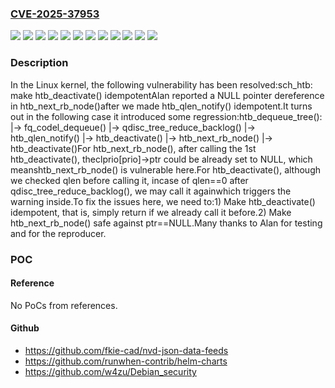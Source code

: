 ### [CVE-2025-37953](https://cve.mitre.org/cgi-bin/cvename.cgi?name=CVE-2025-37953)
![](https://img.shields.io/static/v1?label=Product&message=Linux&color=blue)
![](https://img.shields.io/static/v1?label=Version&message=0a188c0e197383683fd093ab1ea6ce9a5869a6ea%20&color=brightgreen)
![](https://img.shields.io/static/v1?label=Version&message=5ba8b837b522d7051ef81bacf3d95383ff8edce5%20&color=brightgreen)
![](https://img.shields.io/static/v1?label=Version&message=6.1.138%20&color=brightgreen)
![](https://img.shields.io/static/v1?label=Version&message=6.12.28%20&color=brightgreen)
![](https://img.shields.io/static/v1?label=Version&message=6.14.6%20&color=brightgreen)
![](https://img.shields.io/static/v1?label=Version&message=6.6.90%20&color=brightgreen)
![](https://img.shields.io/static/v1?label=Version&message=73cf6af13153d62f9b76eff422eea79dbc70f15e%20&color=brightgreen)
![](https://img.shields.io/static/v1?label=Version&message=a61f1b5921761fbaf166231418bc1db301e5bf59%20&color=brightgreen)
![](https://img.shields.io/static/v1?label=Version&message=bbbf5e0f87078b715e7a665d662a2c0e77f044ae%20&color=brightgreen)
![](https://img.shields.io/static/v1?label=Version&message=e6b45f4de763b00dc1c55e685e2dd1aaf525d3c1%20&color=brightgreen)
![](https://img.shields.io/static/v1?label=Vulnerability&message=n%2Fa&color=blue)

### Description

In the Linux kernel, the following vulnerability has been resolved:sch_htb: make htb_deactivate() idempotentAlan reported a NULL pointer dereference in htb_next_rb_node()after we made htb_qlen_notify() idempotent.It turns out in the following case it introduced some regression:htb_dequeue_tree():  |-> fq_codel_dequeue()    |-> qdisc_tree_reduce_backlog()      |-> htb_qlen_notify()        |-> htb_deactivate()  |-> htb_next_rb_node()  |-> htb_deactivate()For htb_next_rb_node(), after calling the 1st htb_deactivate(), theclprio[prio]->ptr could be already set to  NULL, which meanshtb_next_rb_node() is vulnerable here.For htb_deactivate(), although we checked qlen before calling it, incase of qlen==0 after qdisc_tree_reduce_backlog(), we may call it againwhich triggers the warning inside.To fix the issues here, we need to:1) Make htb_deactivate() idempotent, that is, simply return if we   already call it before.2) Make htb_next_rb_node() safe against ptr==NULL.Many thanks to Alan for testing and for the reproducer.

### POC

#### Reference
No PoCs from references.

#### Github
- https://github.com/fkie-cad/nvd-json-data-feeds
- https://github.com/runwhen-contrib/helm-charts
- https://github.com/w4zu/Debian_security

